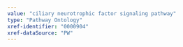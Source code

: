 ```yaml
---
value: "ciliary neurotrophic factor signaling pathway"
type: "Pathway Ontology"
xref-identifier: "0000904"
xref-dataSource: "PW"
---
```

